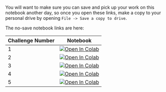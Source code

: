 
You will want to make sure you can save and pick up your work on this notebook another day, so once you open these links, make a copy to your personal drive by opening `File -> Save a copy to drive`. 

The no-save notebook links are here: 

| Challenge Number | Notebook |
| ------------- |-------------| 
| 1  | [![Open In Colab](https://colab.research.google.com/assets/colab-badge.svg)](https://colab.research.google.com/github/BNL-Fermi-Summer-School-2023/tutorials/blob/main/07_Challenge/challenges/challenge_01.ipynb) |
| 2  | [![Open In Colab](https://colab.research.google.com/assets/colab-badge.svg)](https://colab.research.google.com/github/BNL-Fermi-Summer-School-2023/tutorials/blob/main/07_Challenge/challenges/challenge_02.ipynb) |
| 3  | [![Open In Colab](https://colab.research.google.com/assets/colab-badge.svg)](https://colab.research.google.com/github/BNL-Fermi-Summer-School-2023/tutorials/blob/main/07_Challenge/challenges/challenge_03.ipynb) |
| 4  | [![Open In Colab](https://colab.research.google.com/assets/colab-badge.svg)](https://colab.research.google.com/github/BNL-Fermi-Summer-School-2023/tutorials/blob/main/07_Challenge/challenges/challenge_04.ipynb) |
| 5  | [![Open In Colab](https://colab.research.google.com/assets/colab-badge.svg)](https://colab.research.google.com/github/BNL-Fermi-Summer-School-2023/tutorials/blob/main/07_Challenge/challenges/challenge_05.ipynb) |

